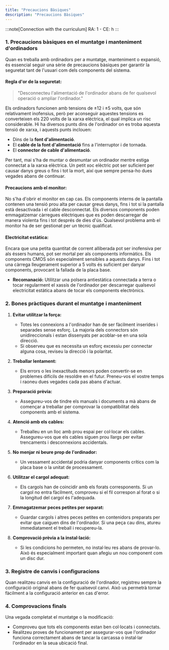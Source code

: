 ```yaml
---
title: "Precaucions Bàsiques"
description: "Precaucions Bàsiques"
---
```


:::note[Connection with the curriculum]
RA: 1 - CE: h
:::


### **1. Precaucions bàsiques en el muntatge i manteniment d'ordinadors**

Quan es treballa amb ordinadors per a muntatge, manteniment o expansió, és essencial seguir una sèrie de precaucions bàsiques per garantir la seguretat tant de l'usuari com dels components del sistema.

#### **Regla d'or de la seguretat:**
> "Desconnecteu l'alimentació de l'ordinador abans de fer qualsevol operació o ampliar l'ordinador."

Els ordinadors funcionen amb tensions de ±12 i ±5 volts, que són relativament inofensius, però per aconseguir aquestes tensions es converteixen els 220 volts de la xarxa elèctrica, el qual implica un risc considerable. Hi ha diversos punts dins de l'ordinador on es troba aquesta tensió de xarxa, i aquests punts inclouen:

- Dins de la **font d'alimentació**.
- El **cable de la font d'alimentació** fins a l'interruptor i de tornada.
- El **connector de cable d'alimentació**.

Per tant, mai s'ha de muntar o desmuntar un ordinador mentre estiga connectat a la xarxa elèctrica. Un petit xoc elèctric pot ser suficient per causar danys greus o fins i tot la mort, així que sempre pensa-ho dues vegades abans de continuar.

#### **Precaucions amb el monitor:**
No s'ha d'obrir el monitor en cap cas. Els components interns de la pantalla contenen una tensió prou alta per causar greus danys, fins i tot si la pantalla està desactivada i el cable desconnectat. Els diversos components poden emmagatzemar càrregues elèctriques que es poden descarregar de manera violenta fins i tot després de dies d'ús. Qualsevol problema amb el monitor ha de ser gestionat per un tècnic qualificat.

#### **Electricitat estàtica:**
Encara que una petita quantitat de corrent alliberada pot ser inofensiva per als éssers humans, pot ser mortal per als components informàtics. Els components CMOS són especialment sensibles a aquests danys. Fins i tot una càrrega lleugerament superior a 5 volts és suficient per danyar components, provocant la fallada de la placa base.

- **Recomanació:** Utilitzar una polsera antiestàtica connectada a terra o tocar regularment el xassís de l'ordinador per descarregar qualsevol electricitat estàtica abans de tocar els components electrònics.

### **2. Bones pràctiques durant el muntatge i manteniment**

1. **Evitar utilitzar la força:**
   - Totes les connexions a l'ordinador han de ser fàcilment inserides i separades sense esforç. La majoria dels connectors són unidireccionals i estan dissenyats per acoblar-se en una sola direcció.
   - Si observeu que es necessita un esforç excessiu per connectar alguna cosa, reviseu la direcció i la polaritat.

2. **Treballar lentament:**
   - Els errors o les inexactituds menors poden convertir-se en problemes difícils de resoldre en el futur. Preneu-vos el vostre temps i raoneu dues vegades cada pas abans d'actuar.

3. **Preparació prèvia:**
   - Assegureu-vos de tindre els manuals i documents a mà abans de començar a treballar per comprovar la compatibilitat dels components amb el sistema.

4. **Atenció amb els cables:**
   - Treballeu en un lloc amb prou espai per col·locar els cables. Assegureu-vos que els cables siguen prou llargs per evitar trencaments i desconnexions accidentals.

5. **No menjar ni beure prop de l'ordinador:**
   - Un vessament accidental podria danyar components crítics com la placa base o la unitat de processament.

6. **Utilitzar el cargol adequat:**
   - Els cargols han de coincidir amb els forats corresponents. Si un cargol no entra fàcilment, comproveu si el fil correspon al forat o si la longitud del cargol és l'adequada.

7. **Emmagatzemar peces petites per separat:**
   - Guardar cargols i altres peces petites en contenidors preparats per evitar que caiguen dins de l'ordinador. Si una peça cau dins, atureu immediatament el treball i recupereu-la.

8. **Comprovació prèvia a la instal·lació:**
   - Si les condicions ho permeten, no instal·leu res abans de provar-lo. Això és especialment important quan afegiu un nou component com un disc dur.

### **3. Registre de canvis i configuracions**

Quan realitzeu canvis en la configuració de l'ordinador, registreu sempre la configuració original abans de fer qualsevol canvi. Això us permetrà tornar fàcilment a la configuració anterior en cas d'error.

### **4. Comprovacions finals**

Una vegada completat el muntatge o la modificació:
- Comproveu que tots els components estan ben col·locats i connectats.
- Realitzeu proves de funcionament per assegurar-vos que l'ordinador funciona correctament abans de tancar la carcassa o instal·lar l'ordinador en la seua ubicació final.

